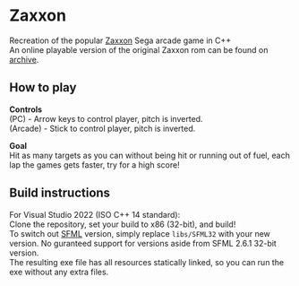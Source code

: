 # Zaxxon
Recreation of the popular [Zaxxon](https://en.wikipedia.org/wiki/Zaxxon) Sega arcade game in C++ \
An online playable version of the original Zaxxon rom can be found on [archive](https://archive.org/details/arcade_zaxxon).


## How to play
**Controls** \
(PC) - Arrow keys to control player, pitch is inverted. \
(Arcade) - Stick to control player, pitch is inverted. 

**Goal** \
Hit as many targets as you can without being hit or running out of fuel, each lap the games gets faster, try for a high score!


## Build instructions
For Visual Studio 2022 (ISO C++ 14 standard): \
Clone the repository, set your build to x86 (32-bit), and build! \
To switch out [SFML](https://www.sfml-dev.org/) version, simply replace `libs/SFML32` with your new version. No guranteed support for versions aside from SFML 2.6.1 32-bit version. \
The resulting exe file has all resources statically linked, so you can run the exe without any extra files.
